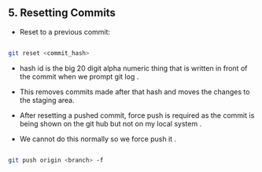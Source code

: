 ## 5. Resetting Commits

- Reset to a previous commit:
```bash

git reset <commit_hash>

```

- hash id is the big 20 digit alpha numeric thing that is written in front of the commit when we prompt git log .
- This removes commits made after that hash and moves the changes to the staging area.

- After resetting a pushed commit, force push is required as the commit is being shown on the git hub but not on my local system  .
- We cannot do this normally so we force push it .
```bash

git push origin <branch> -f

```
